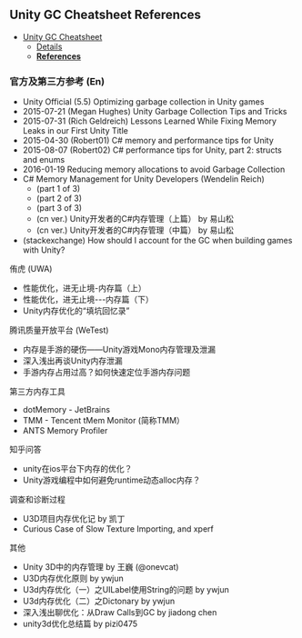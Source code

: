 
## Unity GC Cheatsheet References

- [Unity GC Cheatsheet](unity-gc-cheatsheet.md)
    + [Details](unity-gc-cheatsheet-details.md)
    + [**References**](unity-gc-cheatsheet-references)

### 官方及第三方参考 (En)

- Unity Official (5.5) Optimizing garbage collection in Unity games
- 2015-07-21 (Megan Hughes) Unity Garbage Collection Tips and Tricks
- 2015-07-31 (Rich Geldreich) Lessons Learned While Fixing Memory Leaks in our First Unity Title
- 2015-04-30 (Robert01) C# memory and performance tips for Unity
- 2015-08-07 (Robert02) C# performance tips for Unity, part 2: structs and enums
- 2016-01-19 Reducing memory allocations to avoid Garbage Collection
- C# Memory Management for Unity Developers (Wendelin Reich)
    + (part 1 of 3)
    + (part 2 of 3)
    + (part 3 of 3)
    + (cn ver.) Unity开发者的C#内存管理（上篇） by 易山松
    + (cn ver.) Unity开发者的C#内存管理（中篇） by 易山松
- (stackexchange) How should I account for the GC when building games with Unity?

侑虎 (UWA)

- 性能优化，进无止境-内存篇（上）
- 性能优化，进无止境---内存篇（下）
- Unity内存优化的“填坑回忆录”

腾讯质量开放平台 (WeTest)

- 内存是手游的硬伤——Unity游戏Mono内存管理及泄漏
- 深入浅出再谈Unity内存泄漏
- 手游内存占用过高？如何快速定位手游内存问题

第三方内存工具

- dotMemory - JetBrains
- TMM - Tencent tMem Monitor (简称TMM）
- ANTS Memory Profiler

知乎问答

- unity在ios平台下内存的优化？
- Unity游戏编程中如何避免runtime动态alloc内存？

调查和诊断过程

- U3D项目内存优化记 by 凯丁
- Curious Case of Slow Texture Importing, and xperf

其他

- Unity 3D中的内存管理 by 王巍 (@onevcat)
- U3D内存优化原则 by ywjun
- U3d内存优化（一）之UILabel使用String的问题 by ywjun
- U3d内存优化（二）之Dictonary by ywjun
- 深入浅出聊优化：从Draw Calls到GC by jiadong chen
- unity3d优化总结篇 by pizi0475

